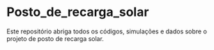 # Posto_de_recarga_solar
Este repositório abriga todos os códigos, simulações e dados sobre o projeto de posto de recarga solar.
